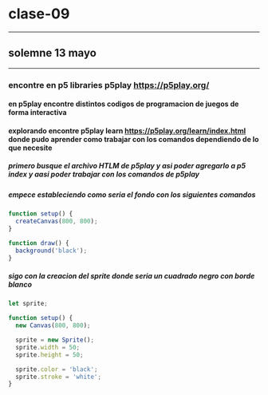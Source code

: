 # clase-09

---

## solemne 13 mayo

---

### encontre en p5 libraries p5play <https://p5play.org/>

#### en p5play encontre distintos codigos de programacion de juegos de forma interactiva

#### explorando encontre p5play learn <https://p5play.org/learn/index.html> donde pudo aprender como trabajar con los comandos dependiendo de lo que necesite

##### primero busque el archivo HTLM de p5play y asi poder agregarlo a p5 index y aasi poder trabajar con los comandos de p5play

##### empece estableciendo como seria el fondo con los siguientes comandos

```javascript
function setup() {
  createCanvas(800, 800);
}

function draw() {
  background('black');
}
```

##### sigo con la creacion del sprite donde seria un cuadrado negro con borde blanco

```javascript
let sprite;

function setup() {
  new Canvas(800, 800);

  sprite = new Sprite();
  sprite.width = 50;
  sprite.height = 50;

  sprite.color = 'black';
  sprite.stroke = 'white';
}
```
